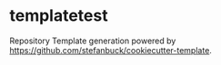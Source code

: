 # templatetest

Repository Template generation powered by https://github.com/stefanbuck/cookiecutter-template.